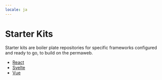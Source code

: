 ```yaml
---
locale: ja
---
```

# Starter Kits

Starter kits are boiler plate repositories for specific frameworks configured and ready to go, to build on the permaweb.

-   [React](./react/index.md)
-   [Svelte](./svelte/index.md)
-   [Vue](./vue/index.md)
